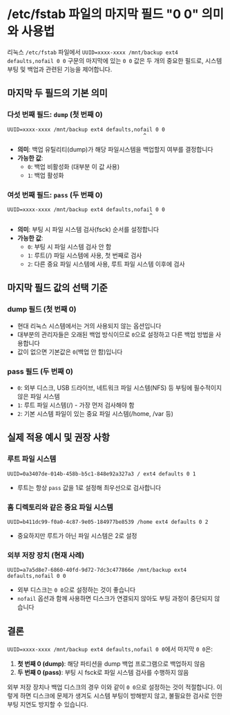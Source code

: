 # /etc/fstab 파일의 마지막 필드 "0 0" 의미와 사용법

리눅스 `/etc/fstab` 파일에서 `UUID=xxxx-xxxx /mnt/backup ext4 defaults,nofail 0 0` 구문의 마지막에 있는 `0 0` 값은 두 개의 중요한 필드로, 시스템 부팅 및 백업과 관련된 기능을 제어합니다.

## 마지막 두 필드의 기본 의미

### 다섯 번째 필드: `dump` (첫 번째 0)

```
UUID=xxxx-xxxx /mnt/backup ext4 defaults,nofail 0 0
                                            ^
```

- **의미**: 백업 유틸리티(dump)가 해당 파일시스템을 백업할지 여부를 결정합니다
- **가능한 값**:
  - `0`: 백업 비활성화 (대부분 이 값 사용)
  - `1`: 백업 활성화

### 여섯 번째 필드: `pass` (두 번째 0)

```
UUID=xxxx-xxxx /mnt/backup ext4 defaults,nofail 0 0
                                              ^
```

- **의미**: 부팅 시 파일 시스템 검사(fsck) 순서를 설정합니다
- **가능한 값**:
  - `0`: 부팅 시 파일 시스템 검사 안 함
  - `1`: 루트(/) 파일 시스템에 사용, 첫 번째로 검사
  - `2`: 다른 중요 파일 시스템에 사용, 루트 파일 시스템 이후에 검사

## 마지막 필드 값의 선택 기준

### dump 필드 (첫 번째 0)
- 현대 리눅스 시스템에서는 거의 사용되지 않는 옵션입니다
- 대부분의 관리자들은 오래된 백업 방식이므로 `0`으로 설정하고 다른 백업 방법을 사용합니다
- 값이 없으면 기본값은 `0`(백업 안 함)입니다

### pass 필드 (두 번째 0)
- `0`: 외부 디스크, USB 드라이브, 네트워크 파일 시스템(NFS) 등 부팅에 필수적이지 않은 파일 시스템
- `1`: 루트 파일 시스템(/) - 가장 먼저 검사해야 함
- `2`: 기본 시스템 파일이 있는 중요 파일 시스템(/home, /var 등)

## 실제 적용 예시 및 권장 사항

### 루트 파일 시스템
```
UUID=0a3407de-014b-458b-b5c1-848e92a327a3 / ext4 defaults 0 1
```
- 루트는 항상 `pass` 값을 1로 설정해 최우선으로 검사합니다

### 홈 디렉토리와 같은 중요 파일 시스템
```
UUID=b411dc99-f0a0-4c87-9e05-184977be8539 /home ext4 defaults 0 2
```
- 중요하지만 루트가 아닌 파일 시스템은 2로 설정

### 외부 저장 장치 (현재 사례)
```
UUID=a7a5d8e7-6860-40fd-9d72-7dc3c477866e /mnt/backup ext4 defaults,nofail 0 0
```
- 외부 디스크는 `0 0`으로 설정하는 것이 좋습니다
- `nofail` 옵션과 함께 사용하면 디스크가 연결되지 않아도 부팅 과정이 중단되지 않습니다

## 결론

`UUID=xxxx-xxxx /mnt/backup ext4 defaults,nofail 0 0`에서 마지막 `0 0`은:

1. **첫 번째 0 (dump)**: 해당 파티션을 dump 백업 프로그램으로 백업하지 않음
2. **두 번째 0 (pass)**: 부팅 시 fsck로 파일 시스템 검사를 수행하지 않음

외부 저장 장치나 백업 디스크의 경우 이와 같이 `0 0`으로 설정하는 것이 적절합니다. 이렇게 하면 디스크에 문제가 생겨도 시스템 부팅이 방해받지 않고, 불필요한 검사로 인한 부팅 지연도 방지할 수 있습니다.
